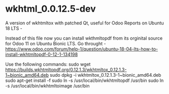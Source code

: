 # wkhtml_0.0.12.5-dev
A version of  wkhtmltox with patched Qt, useful for Odoo Reports on Ubuntu 18 LTS - 

Instead of this file now you can install wkthmltopdf from its orginital source for Odoo 11 on Ubuntu Bionic LTS. 
Go throught - https://www.odoo.com/forum/help-1/question/ubuntu-18-04-lts-how-to-install-wkhtmltopdf-0-12-1-134198

Use the following commands:
sudo wget https://builds.wkhtmltopdf.org/0.12.1.3/wkhtmltox_0.12.1.3-1~bionic_amd64.deb
sudo dpkg -i wkhtmltox_0.12.1.3-1~bionic_amd64.deb
sudo apt-get install -f
sudo ln -s /usr/local/bin/wkhtmltopdf /usr/bin
sudo ln -s /usr/local/bin/wkhtmltoimage /usr/bin
